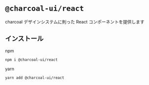 # `@charcoal-ui/react`

charcoal デザインシステムに則った React コンポーネントを提供します

## インストール

npm

```
npm i @charcoal-ui/react
```

yarn

```
yarn add @charcoal-ui/react
```

